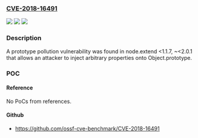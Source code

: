 ### [CVE-2018-16491](https://cve.mitre.org/cgi-bin/cvename.cgi?name=CVE-2018-16491)
![](https://img.shields.io/static/v1?label=Product&message=node.extend&color=blue)
![](https://img.shields.io/static/v1?label=Version&message=n%2Fa&color=blue)
![](https://img.shields.io/static/v1?label=Vulnerability&message=Denial%20of%20Service%20(CWE-400)&color=brighgreen)

### Description

A prototype pollution vulnerability was found in node.extend <1.1.7, ~<2.0.1 that allows an attacker to inject arbitrary properties onto Object.prototype.

### POC

#### Reference
No PoCs from references.

#### Github
- https://github.com/ossf-cve-benchmark/CVE-2018-16491

